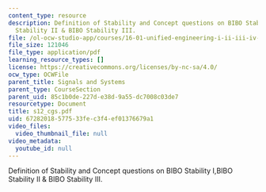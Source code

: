 ```yaml
---
content_type: resource
description: Definition of Stability and Concept questions on BIBO Stability I,BIBO
  Stability II & BIBO Stability III.
file: /ol-ocw-studio-app/courses/16-01-unified-engineering-i-ii-iii-iv-fall-2005-spring-2006/67282018577533fec3f4ef01376679a1_s12_cgs.pdf
file_size: 121046
file_type: application/pdf
learning_resource_types: []
license: https://creativecommons.org/licenses/by-nc-sa/4.0/
ocw_type: OCWFile
parent_title: Signals and Systems
parent_type: CourseSection
parent_uid: 85c1b0de-227d-e38d-9a55-dc7008c03de7
resourcetype: Document
title: s12_cgs.pdf
uid: 67282018-5775-33fe-c3f4-ef01376679a1
video_files:
  video_thumbnail_file: null
video_metadata:
  youtube_id: null
---
```

Definition of Stability and Concept questions on BIBO Stability I,BIBO Stability II & BIBO Stability III.